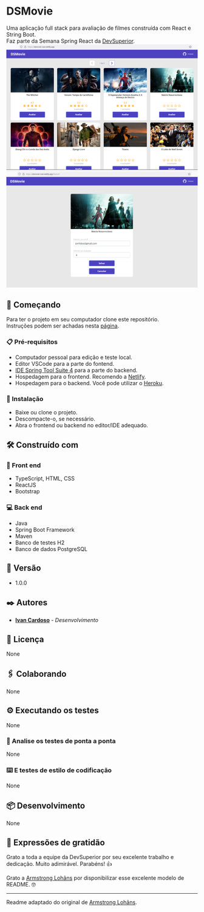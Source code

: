# DSMovie

Uma aplicação full stack para avaliação de filmes construída com React e String Boot. <br>
Faz parte da Semana Spring React da [DevSuperior](https://devsuperior.com.br).
![Desktop 1](https://github.com/coivan/assets/blob/main/dsmovie/dsmovie.png)
![Desktop 2](https://github.com/coivan/assets/blob/main/dsmovie/dsmovie-avaliacao.png)

## 🚀 Começando

Para ter o projeto em seu computador clone este repositório.   
Instruções podem ser achadas nesta [página](https://docs.github.com/pt/repositories/creating-and-managing-repositories/cloning-a-repository).

### 📋 Pré-requisitos

* Computador pessoal para edição e teste local.
* Editor VSCode para a parte do fontend.
* [IDE Spring Tool Suite 4](https://spring.io/tools) para a parte do backend.
* Hospedagem para o frontend. Recomendo a [Netlify](https://www.netlify.com).
* Hospedagem para o backend. Você pode utilizar o [Heroku](https://www.heroku.com). 


### 🔧 Instalação

* Baixe ou clone o projeto.
* Descompacte-o, se necessário.
* Abra o frontend ou backend no editor/IDE adequado. 

## 🛠️ Construído com

### 📱 Front end
* TypeScript, HTML, CSS
* ReactJS
* Bootstrap
### 💻 Back end
* Java
* Spring Boot Framework
* Maven
* Banco de testes H2
* Banco de dados PostgreSQL

## 📌 Versão

* 1.0.0

## ✒️ Autores

* **[Ivan Cardoso](https://github.com/coivan)** - *Desenvolvimento* 

## 📄 Licença

None

## 🖇️ Colaborando

None

## ⚙️ Executando os testes

None

### 🔩 Analise os testes de ponta a ponta

None

### ⌨️ E testes de estilo de codificação

None

## 📦 Desenvolvimento

None

## 🎁 Expressões de gratidão

Grato a toda a equipe da DevSuperior por seu excelente trabalho e dedicação. Muito adimirável. Parabéns! 👍

Grato a [Armstrong Lohãns](https://gist.github.com/lohhans) por disponibilizar esse excelente modelo de README. 🤓


---
Readme adaptado do original de [Armstrong Lohãns](https://gist.github.com/lohhans).

